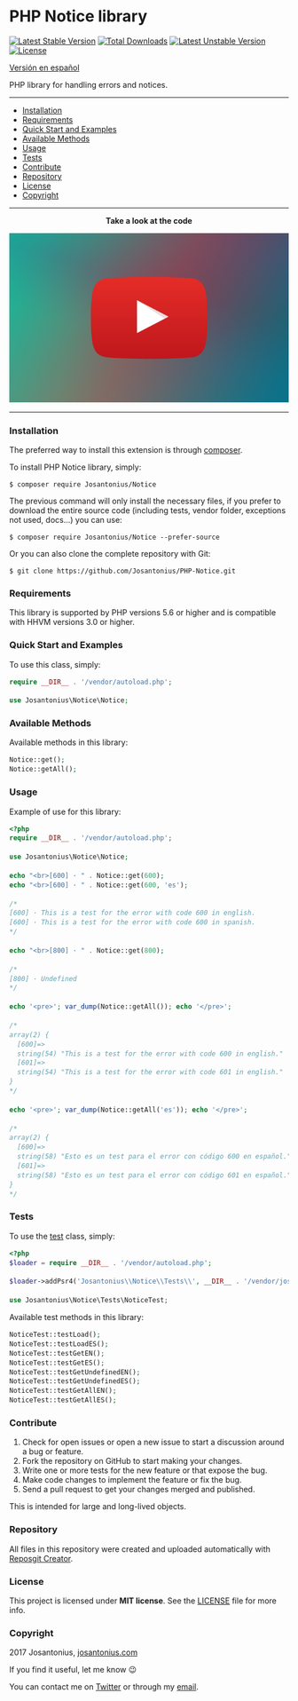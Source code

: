 # PHP Notice library

[![Latest Stable Version](https://poser.pugx.org/josantonius/notice/v/stable)](https://packagist.org/packages/josantonius/notice) [![Total Downloads](https://poser.pugx.org/josantonius/notice/downloads)](https://packagist.org/packages/josantonius/notice) [![Latest Unstable Version](https://poser.pugx.org/josantonius/notice/v/unstable)](https://packagist.org/packages/josantonius/notice) [![License](https://poser.pugx.org/josantonius/notice/license)](https://packagist.org/packages/josantonius/notice)

[Versión en español](README-ES.md)

PHP library for handling errors and notices.

---

- [Installation](#installation)
- [Requirements](#requirements)
- [Quick Start and Examples](#quick-start-and-examples)
- [Available Methods](#available-methods)
- [Usage](#usage)
- [Tests](#tests)
- [Contribute](#contribute)
- [Repository](#repository)
- [License](#license)
- [Copyright](#copyright)

---

<p align="center"><strong>Take a look at the code</strong></p>

<p align="center">
  <a href="" title="Take a look at the code">
    <img src="https://raw.githubusercontent.com/Josantonius/PHP-Algorithm/master/resources/youtube-thumbnail.jpg">
  </a>
</p>

---

### Installation

The preferred way to install this extension is through [composer](http://getcomposer.org/download/).

To install PHP Notice library, simply:

    $ composer require Josantonius/Notice

The previous command will only install the necessary files, if you prefer to download the entire source code (including tests, vendor folder, exceptions not used, docs...) you can use:

    $ composer require Josantonius/Notice --prefer-source

Or you can also clone the complete repository with Git:

	$ git clone https://github.com/Josantonius/PHP-Notice.git

### Requirements

This library is supported by PHP versions 5.6 or higher and is compatible with HHVM versions 3.0 or higher.

### Quick Start and Examples

To use this class, simply:

```php
require __DIR__ . '/vendor/autoload.php';

use Josantonius\Notice\Notice;
```
### Available Methods

Available methods in this library:

```php
Notice::get();
Notice::getAll();
```
### Usage

Example of use for this library:

```php
<?php
require __DIR__ . '/vendor/autoload.php';

use Josantonius\Notice\Notice;

echo "<br>[600] · " . Notice::get(600);
echo "<br>[600] · " . Notice::get(600, 'es');

/*
[600] · This is a test for the error with code 600 in english.
[600] · This is a test for the error with code 600 in spanish.
*/

echo "<br>[800] · " . Notice::get(800);

/*
[800] · Undefined
*/

echo '<pre>'; var_dump(Notice::getAll()); echo '</pre>';

/*
array(2) {
  [600]=>
  string(54) "This is a test for the error with code 600 in english."
  [601]=>
  string(54) "This is a test for the error with code 601 in english."
}
*/

echo '<pre>'; var_dump(Notice::getAll('es')); echo '</pre>';

/*
array(2) {
  [600]=>
  string(58) "Esto es un test para el error con código 600 en español."
  [601]=>
  string(58) "Esto es un test para el error con código 601 en español."
}
*/
```

### Tests 

To use the [test](tests) class, simply:

```php
<?php
$loader = require __DIR__ . '/vendor/autoload.php';

$loader->addPsr4('Josantonius\\Notice\\Tests\\', __DIR__ . '/vendor/josantonius/notice/tests');

use Josantonius\Notice\Tests\NoticeTest;

```
Available test methods in this library:

```php
NoticeTest::testLoad();
NoticeTest::testLoadES();
NoticeTest::testGetEN();
NoticeTest::testGetES();
NoticeTest::testGetUndefinedEN();
NoticeTest::testGetUndefinedES();
NoticeTest::testGetAllEN();
NoticeTest::testGetAllES();
```

### Contribute
1. Check for open issues or open a new issue to start a discussion around a bug or feature.
1. Fork the repository on GitHub to start making your changes.
1. Write one or more tests for the new feature or that expose the bug.
1. Make code changes to implement the feature or fix the bug.
1. Send a pull request to get your changes merged and published.

This is intended for large and long-lived objects.

### Repository

All files in this repository were created and uploaded automatically with [Reposgit Creator](https://github.com/Josantonius/BASH-Reposgit).

### License

This project is licensed under **MIT license**. See the [LICENSE](LICENSE) file for more info.

### Copyright

2017 Josantonius, [josantonius.com](https://josantonius.com/)

If you find it useful, let me know :wink:

You can contact me on [Twitter](https://twitter.com/Josantonius) or through my [email](mailto:hello@josantonius.com).
